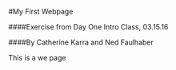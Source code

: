 #My First Webpage

####Exercise from Day One Intro Class, 03.15.16

####By Catherine Karra and Ned Faulhaber

This is a we page 
